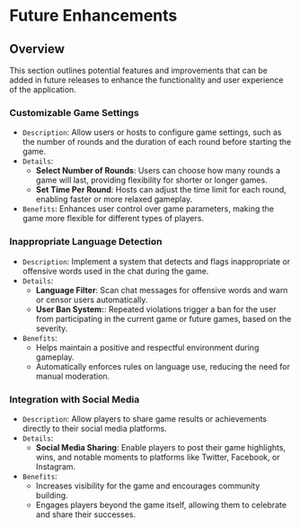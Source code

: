 # Future Enhancements
## Overview
This section outlines potential features and improvements that can be added in future releases to enhance the functionality and user experience of the application.

### Customizable Game Settings

- `Description`: Allow users or hosts to configure game settings, such as the number of rounds and the duration of each round before starting the game.
- `Details`: 
  - **Select Number of Rounds**: Users can choose how many rounds a game will last, providing flexibility for shorter or longer games.
  - **Set Time Per Round**: Hosts can adjust the time limit for each round, enabling faster or more relaxed gameplay.
- `Benefits`: Enhances user control over game parameters, making the game more flexible for different types of players.

### Inappropriate Language Detection

- `Description`: Implement a system that detects and flags inappropriate or offensive words used in the chat during the game.
- `Details`:
  - **Language Filter**: Scan chat messages for offensive words and warn or censor users automatically.
  - **User Ban System:**: Repeated violations trigger a ban for the user from participating in the current game or future games, based on the severity.
- `Benefits`: 
  - Helps maintain a positive and respectful environment during gameplay.
  - Automatically enforces rules on language use, reducing the need for manual moderation.

### Integration with Social Media

- `Description`: Allow players to share game results or achievements directly to their social media platforms.
- `Details`:
  - **Social Media Sharing**: Enable players to post their game highlights, wins, and notable moments to platforms like Twitter, Facebook, or Instagram.
- `Benefits`: 
  - Increases visibility for the game and encourages community building.
  - Engages players beyond the game itself, allowing them to celebrate and share their successes.